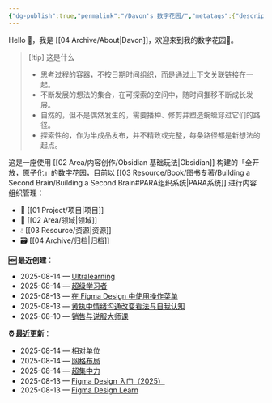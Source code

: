 ```yaml
---
{"dg-publish":true,"permalink":"/Davon's 数字花园/","metatags":{"description":"这里是 🏡Davon 的数字花园，是个人不断发展的想法的集合，作为半成品的思考，在可探索的空间中，随时间推移不断播种、修剪、塑造","og:site_name":"DavonOs","og:title":"Davon 的数字花园","og:type":"article","og:url":"https://zuji.eu.org","og:image":"https://wp.technologyreview.com/wp-content/uploads/2020/08/digital-garden_web.jpg","og:image:width":"400","og:image:alt":"articlecover","og:locale":"zh_cn"},"tags":["gardenEntry"],"created":"2023-06-03 20:26","updated":"2025-08-12 09:12"}
---
```


Hello 👋，我是 [[04 Archive/About\|Davon]]，欢迎来到我的数字花园🌱。

>[!tip] 这是什么
>- 思考过程的容器，不按日期时间组织，而是通过上下文关联链接在一起。
>- 不断发展的想法的集合，在可探索的空间中，随时间推移不断成长发展。
>- 自然的，但不是偶然发生的，需要播种、修剪并塑造蜿蜒穿过它们的路径。
>- 探索性的，作为半成品发布，并不精致或完整，每条路径都是新想法的起点。

这是一座使用 [[02 Area/内容创作/Obsidian 基础玩法\|Obsidian]] 构建的「全开放，原子化」的数字花园，目前以 [[03 Resource/Book/图书专著/Building a Second Brain/Building a Second Brain#PARA组织系统\|PARA系统]] 进行内容组织管理：
- 🎯 [[01 Project/项目\|项目]]
- 🔖 [[02 Area/领域\|领域]]
- 💧 [[03 Resource/资源\|资源]]
- 🗃️ [[04 Archive/归档\|归档]]

**🆕 最近创建**：
<div><ul class="dataview list-view-ul"><li><span>2025-08-14 — <a data-tooltip-position="top" aria-label="03 Resource/Book/图书专著/Ultralearning.md" data-href="03 Resource/Book/图书专著/Ultralearning.md" href="03 Resource/Book/图书专著/Ultralearning.md" class="internal-link" target="_blank" rel="noopener nofollow">Ultralearning</a></span></li><li><span>2025-08-14 — <a data-tooltip-position="top" aria-label="03 Resource/Book/图书专著/超级学习者.md" data-href="03 Resource/Book/图书专著/超级学习者.md" href="03 Resource/Book/图书专著/超级学习者.md" class="internal-link" target="_blank" rel="noopener nofollow">超级学习者</a></span></li><li><span>2025-08-13 — <a data-tooltip-position="top" aria-label="02 Area/设计/Figma Design Learn/浏览界面/在 Figma Design 中使用操作菜单.md" data-href="02 Area/设计/Figma Design Learn/浏览界面/在 Figma Design 中使用操作菜单.md" href="02 Area/设计/Figma Design Learn/浏览界面/在 Figma Design 中使用操作菜单.md" class="internal-link" target="_blank" rel="noopener nofollow">在 Figma Design 中使用操作菜单</a></span></li><li><span>2025-08-13 — <a data-tooltip-position="top" aria-label="02 Area/黄执中情绪沟通改变看法与自我认知.md" data-href="02 Area/黄执中情绪沟通改变看法与自我认知.md" href="02 Area/黄执中情绪沟通改变看法与自我认知.md" class="internal-link" target="_blank" rel="noopener nofollow">黄执中情绪沟通改变看法与自我认知</a></span></li><li><span>2025-08-10 — <a data-tooltip-position="top" aria-label="02 Area/销售与说服大师课.md" data-href="02 Area/销售与说服大师课.md" href="02 Area/销售与说服大师课.md" class="internal-link" target="_blank" rel="noopener nofollow">销售与说服大师课</a></span></li></ul></div>

**⏰ 最近更新**：
<div><ul class="dataview list-view-ul"><li><span>2025-08-14 — <a data-tooltip-position="top" aria-label="03 Resource/Book/图书专著/CSS in Depth 2nd/02 相对单位.md" data-href="03 Resource/Book/图书专著/CSS in Depth 2nd/02 相对单位.md" href="03 Resource/Book/图书专著/CSS in Depth 2nd/02 相对单位.md" class="internal-link" target="_blank" rel="noopener nofollow">相对单位</a></span></li><li><span>2025-08-14 — <a data-tooltip-position="top" aria-label="03 Resource/Book/图书专著/CSS in Depth 2nd/05 网格布局.md" data-href="03 Resource/Book/图书专著/CSS in Depth 2nd/05 网格布局.md" href="03 Resource/Book/图书专著/CSS in Depth 2nd/05 网格布局.md" class="internal-link" target="_blank" rel="noopener nofollow">网格布局</a></span></li><li><span>2025-08-14 — <a data-tooltip-position="top" aria-label="03 Resource/Book/图书专著/超集中力.md" data-href="03 Resource/Book/图书专著/超集中力.md" href="03 Resource/Book/图书专著/超集中力.md" class="internal-link" target="_blank" rel="noopener nofollow">超集中力</a></span></li><li><span>2025-08-13 — <a data-tooltip-position="top" aria-label="02 Area/设计/Figma Design for beginners/Figma Design 入门（2025）.md" data-href="02 Area/设计/Figma Design for beginners/Figma Design 入门（2025）.md" href="02 Area/设计/Figma Design for beginners/Figma Design 入门（2025）.md" class="internal-link" target="_blank" rel="noopener nofollow">Figma Design 入门（2025）</a></span></li><li><span>2025-08-13 — <a data-tooltip-position="top" aria-label="02 Area/设计/Figma Design Learn/Figma Design Learn.md" data-href="02 Area/设计/Figma Design Learn/Figma Design Learn.md" href="02 Area/设计/Figma Design Learn/Figma Design Learn.md" class="internal-link" target="_blank" rel="noopener nofollow">Figma Design Learn</a></span></li></ul></div>
